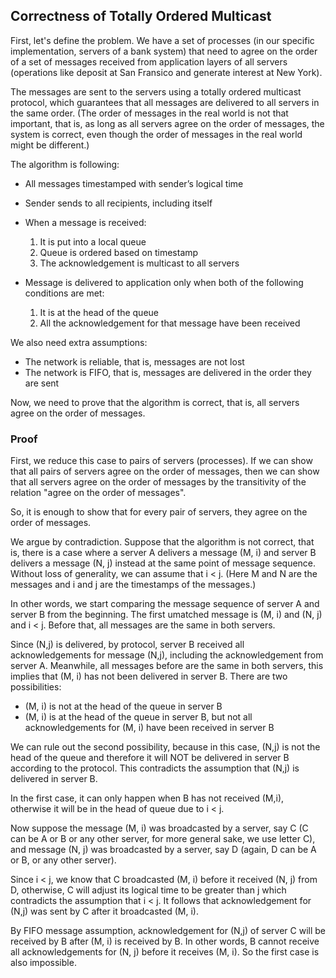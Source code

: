 ## Correctness of Totally Ordered Multicast

First, let's define the problem. We have a set of processes (in our specific implementation, servers of a bank system) that need to agree on the order of a set of messages received from application layers of all servers (operations like deposit at San Fransico and generate interest at New York). 

The messages are sent to the servers using a totally ordered multicast protocol, which guarantees that all messages are delivered to all servers in the same order. (The order of messages in the real world is not that important, that is, as long as all servers agree on the order of messages, the system is correct, even though the order of messages in the real world might be different.)

The algorithm is following:

- All messages timestamped with sender’s logical time
- Sender sends to all recipients, including itself
- When a message is received:
    1. It is put into a local queue
    2. Queue is ordered based on timestamp
    3. The acknowledgement is multicast to all servers

- Message is delivered to application only when both of the following conditions are met:
    1. It is at the head of the queue
    2. All the acknowledgement for that message have been received 

We also need extra assumptions:
- The network is reliable, that is, messages are not lost
- The network is FIFO, that is, messages are delivered in the order they are sent

Now, we need to prove that the algorithm is correct, that is, all servers agree on the order of messages.

### Proof
First, we reduce this case to pairs of servers (processes). If we can show that all pairs of servers agree on the order of messages, then we can show that all servers agree on the order of messages by the transitivity of the relation "agree on the order of messages".

So, it is enough to show that for every pair of servers, they agree on the order of messages.

We argue by contradiction. Suppose that the algorithm is not correct, that is, there is a case where a server A delivers a message (M, i) and server B delivers a message (N, j) instead at the same point of message sequence. Without loss of generality, we can assume that i < j. (Here M and N are the messages and i and j are the timestamps of the messages.)

In other words, we start comparing the message sequence of server A and server B from the beginning. The first umatched message is (M, i) and (N, j) and i < j. Before that, all messages are the same in both servers.

Since (N,j) is delivered, by protocol, server B received all acknowledgements for message (N,j), including the acknowledgement from server A. Meanwhile, all messages before are the same in both servers, this implies that (M, i) has not been delivered in server B. There are two possibilities:
- (M, i) is not at the head of the queue in server B
- (M, i) is at the head of the queue in server B, but not all acknowledgements for (M, i) have been received in server B

We can rule out the second possibility, because in this case, (N,j) is not the head of the queue and therefore it will NOT be delivered in server B according to the protocol. This contradicts the assumption that (N,j) is delivered in server B.

In the first case, it can only happen when B has not received (M,i), otherwise it will be in the head of queue due to i < j. 

Now suppose the message (M, i) was broadcasted by a server, say C (C can be A or B or any other server, for more general sake, we use letter C), and message (N, j) was broadcasted by a server, say D (again, D can be A or B, or any other server). 

Since i < j, we know that C broadcasted (M, i) before it received (N, j) from D, otherwise, C will adjust its logical time to be greater than j which contradicts the assumption that i < j. It follows that acknowledgement for (N,j) was sent by C after it broadcasted (M, i). 

By FIFO message assumption, acknowledgement for (N,j) of server C will be received by B after (M, i) is received by B. In other words, B cannot receive all acknowledgements for (N, j) before it receives (M, i). So the first case is also impossible.